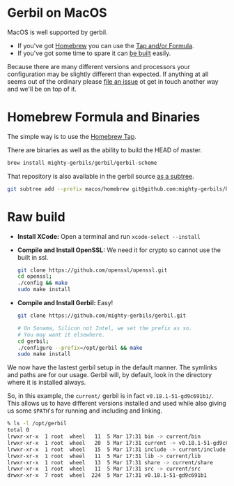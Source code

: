 # Gerbil on MacOS

MacOS is well supported by gerbil.

-   If you've got [Homebrew](https://brew.sh/) you can use the [Tap and/or Formula](#homebrew-formula-and-binaries).
-   If you've got some time to spare it can [be built](#raw-build) easily.

Because there are many different versions and processors your configuration may be slightly different than expected. If anything at all seems out of the ordinary please [file an issue](https://github.com/mighty-gerbils/gerbil/issues) ot get in touch another way and we'll be on top of it.


<a id="homebrew-formula-and-binaries"></a>

# Homebrew Formula and Binaries

The simple way is to use the [Homebrew Tap](https://github.com/mighty-gerbils/homebrew-gerbil).

There are binaries as well as the ability to build the HEAD of master.

```sh
brew install mighty-gerbils/gerbil/gerbil-scheme
```

That repository is also available in the gerbil source [as a subtree](homebrew/README.md).

```sh
git subtree add --prefix macos/homebrew git@github.com:mighty-gerbils/homebrew-gerbil.git main --squash
```


<a id="raw-build"></a>

# Raw build

-   **Install XCode:** Open a terminal and run `xcode-select --install`

-   **Compile and Install OpenSSL:** We need it for crypto so cannot use the built in ssl.
    
    ```sh
    git clone https://github.com/openssl/openssl.git
    cd openssl;
    ./config && make
    sudo make install
    ```

-   **Compile and Install Gerbil:** Easy!
    
    ```sh
    git clone https://github.com/mighty-gerbils/gerbil.git
    
    # On Sonama, Silicon not Intel, we set the prefix as so.
    # You may want it elsewhere.
    cd gerbil;
    ./configure --prefix=/opt/gerbil && make
    sudo make install
    ```

We now have the lastest gerbil setup in the default manner. The symlinks and paths are for our usage. Gerbil will, by default, look in the directory where it is installed always.

So, in this example, the `current/` gerbil is in fact `v0.18.1-51-gd9c691b1/`. This allows us to have different versions installed and used while also giving us some `$PATH`'s for running and including and linking.

```sh
% ls -l /opt/gerbil
total 0
lrwxr-xr-x  1 root  wheel   11  5 Mar 17:31 bin -> current/bin
lrwxr-xr-x  1 root  wheel   20  5 Mar 17:31 current -> v0.18.1-51-gd9c691b1
lrwxr-xr-x  1 root  wheel   15  5 Mar 17:31 include -> current/include
lrwxr-xr-x  1 root  wheel   11  5 Mar 17:31 lib -> current/lib
lrwxr-xr-x  1 root  wheel   13  5 Mar 17:31 share -> current/share
lrwxr-xr-x  1 root  wheel   11  5 Mar 17:31 src -> current/src
drwxr-xr-x  7 root  wheel  224  5 Mar 17:31 v0.18.1-51-gd9c691b1
```
